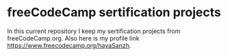 # freeCodeCamp sertification projects
In this current repository I keep my sertification projects from freeCodeCamp.org. Also here is my profile link https://www.freecodecamp.org/hayaSanzh.
